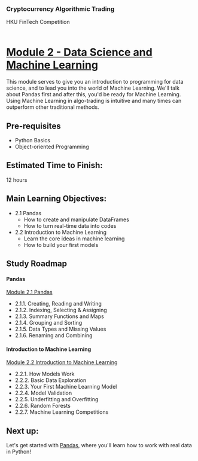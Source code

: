 ### Cryptocurrency Algorithmic Trading
HKU FinTech Competition
<br><br>

# <ins> Module 2 - Data Science and Machine Learning <ins/>

This module serves to give you an introduction to programming for data science, and to lead you into the world of Machine Learning. We'll talk about Pandas first and after this, you'd be ready for Machine Learning. Using Machine Learning in algo-trading is intuitive and many times can outperform other traditional methods.


## Pre-requisites
- Python Basics
- Object-oriented Programming

## Estimated Time to Finish:
12 hours

## Main Learning Objectives:
- 2.1 Pandas
    - How to create and manipulate DataFrames
    - How to turn real-time data into codes
- 2.2 Introduction to Machine Learning
    - Learn the core ideas in machine learning
    - How to build your first models


## Study Roadmap

#### Pandas
[Module 2.1 Pandas](<./Module 2.1 Pandas.md>)
- 2.1.1. Creating, Reading and Writing
- 2.1.2. Indexing, Selecting & Assigning
- 2.1.3. Summary Functions and Maps
- 2.1.4. Grouping and Sorting
- 2.1.5. Data Types and Missing Values
- 2.1.6. Renaming and Combining

#### Introduction to Machine Learning
[Module 2.2 Introduction to Machine Learning](<./Module 2.2 Introduction to Machine Learning.md>)
- 2.2.1. How Models Work
- 2.2.2. Basic Data Exploration
- 2.2.3. Your First Machine Learning Model
- 2.2.4. Model Validation
- 2.2.5. Underfitting and Overfitting
- 2.2.6. Random Forests
- 2.2.7. Machine Learning Competitions

## Next up:
Let's get started with [Pandas](<./Module 2.1 Pandas.md>), where you'll learn how to work with real data in Python!
